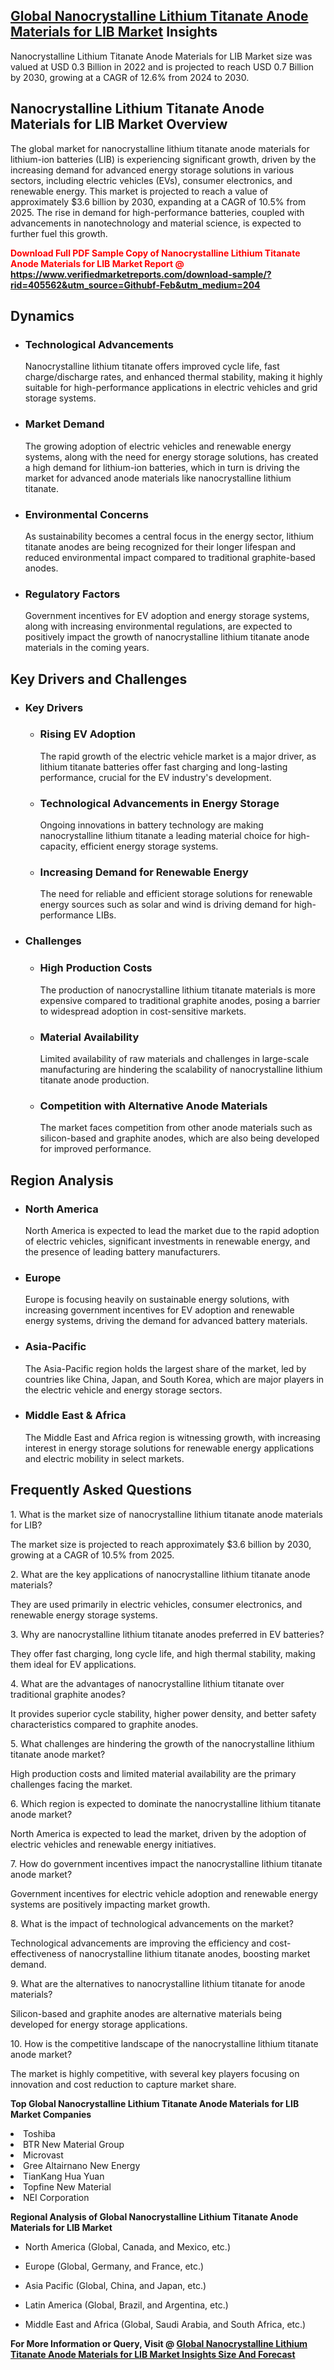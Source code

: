 <h2><a href="https://www.verifiedmarketreports.com/download-sample/?rid=405562&amp;utm_source=Githubf&amp;utm_medium=204" target="_blank">Global Nanocrystalline Lithium Titanate Anode Materials for LIB Market</a> Insights</h2><p>Nanocrystalline Lithium Titanate Anode Materials for LIB Market size was valued at USD 0.3 Billion in 2022 and is projected to reach USD 0.7 Billion by 2030, growing at a CAGR of 12.6% from 2024 to 2030.</p><p> <h2>Nanocrystalline Lithium Titanate Anode Materials for LIB Market Overview</h2> <p>The global market for nanocrystalline lithium titanate anode materials for lithium-ion batteries (LIB) is experiencing significant growth, driven by the increasing demand for advanced energy storage solutions in various sectors, including electric vehicles (EVs), consumer electronics, and renewable energy. This market is projected to reach a value of approximately $3.6 billion by 2030, expanding at a CAGR of 10.5% from 2025. The rise in demand for high-performance batteries, coupled with advancements in nanotechnology and material science, is expected to further fuel this growth.</p> <p><strong><p><span class=""><span style="color: #ff0000;"><strong>Download Full PDF Sample Copy of Nanocrystalline Lithium Titanate Anode Materials for LIB Market Report</strong> @ </span><a href="https://www.verifiedmarketreports.com/download-sample/?rid=405562&amp;utm_source=Githubf-Feb&amp;utm_medium=204" target="_blank">https://www.verifiedmarketreports.com/download-sample/?rid=405562&amp;utm_source=Githubf-Feb&amp;utm_medium=204</a></span></p></strong></p> <h2>Dynamics</h2> <ul> <li><h3>Technological Advancements</h3> Nanocrystalline lithium titanate offers improved cycle life, fast charge/discharge rates, and enhanced thermal stability, making it highly suitable for high-performance applications in electric vehicles and grid storage systems.</li> <li><h3>Market Demand</h3> The growing adoption of electric vehicles and renewable energy systems, along with the need for energy storage solutions, has created a high demand for lithium-ion batteries, which in turn is driving the market for advanced anode materials like nanocrystalline lithium titanate.</li> <li><h3>Environmental Concerns</h3> As sustainability becomes a central focus in the energy sector, lithium titanate anodes are being recognized for their longer lifespan and reduced environmental impact compared to traditional graphite-based anodes.</li> <li><h3>Regulatory Factors</h3> Government incentives for EV adoption and energy storage systems, along with increasing environmental regulations, are expected to positively impact the growth of nanocrystalline lithium titanate anode materials in the coming years.</li> </ul> <h2>Key Drivers and Challenges</h2> <ul> <li><h3>Key Drivers</h3> <ul> <li><h3>Rising EV Adoption</h3> The rapid growth of the electric vehicle market is a major driver, as lithium titanate batteries offer fast charging and long-lasting performance, crucial for the EV industry's development.</li> <li><h3>Technological Advancements in Energy Storage</h3> Ongoing innovations in battery technology are making nanocrystalline lithium titanate a leading material choice for high-capacity, efficient energy storage systems.</li> <li><h3>Increasing Demand for Renewable Energy</h3> The need for reliable and efficient storage solutions for renewable energy sources such as solar and wind is driving demand for high-performance LIBs.</li> </ul> </li> <li><h3>Challenges</h3> <ul> <li><h3>High Production Costs</h3> The production of nanocrystalline lithium titanate materials is more expensive compared to traditional graphite anodes, posing a barrier to widespread adoption in cost-sensitive markets.</li> <li><h3>Material Availability</h3> Limited availability of raw materials and challenges in large-scale manufacturing are hindering the scalability of nanocrystalline lithium titanate anode production.</li> <li><h3>Competition with Alternative Anode Materials</h3> The market faces competition from other anode materials such as silicon-based and graphite anodes, which are also being developed for improved performance.</li> </ul> </li> </ul> <h2>Region Analysis</h2> <ul> <li><h3>North America</h3> North America is expected to lead the market due to the rapid adoption of electric vehicles, significant investments in renewable energy, and the presence of leading battery manufacturers.</li> <li><h3>Europe</h3> Europe is focusing heavily on sustainable energy solutions, with increasing government incentives for EV adoption and renewable energy systems, driving the demand for advanced battery materials.</li> <li><h3>Asia-Pacific</h3> The Asia-Pacific region holds the largest share of the market, led by countries like China, Japan, and South Korea, which are major players in the electric vehicle and energy storage sectors.</li> <li><h3>Middle East & Africa</h3> The Middle East and Africa region is witnessing growth, with increasing interest in energy storage solutions for renewable energy applications and electric mobility in select markets.</li> </ul> <h2>Frequently Asked Questions</h2> <p>1. What is the market size of nanocrystalline lithium titanate anode materials for LIB?</p> <p>The market size is projected to reach approximately $3.6 billion by 2030, growing at a CAGR of 10.5% from 2025.</p> <p>2. What are the key applications of nanocrystalline lithium titanate anode materials?</p> <p>They are used primarily in electric vehicles, consumer electronics, and renewable energy storage systems.</p> <p>3. Why are nanocrystalline lithium titanate anodes preferred in EV batteries?</p> <p>They offer fast charging, long cycle life, and high thermal stability, making them ideal for EV applications.</p> <p>4. What are the advantages of nanocrystalline lithium titanate over traditional graphite anodes?</p> <p>It provides superior cycle stability, higher power density, and better safety characteristics compared to graphite anodes.</p> <p>5. What challenges are hindering the growth of the nanocrystalline lithium titanate anode market?</p> <p>High production costs and limited material availability are the primary challenges facing the market.</p> <p>6. Which region is expected to dominate the nanocrystalline lithium titanate anode market?</p> <p>North America is expected to lead the market, driven by the adoption of electric vehicles and renewable energy initiatives.</p> <p>7. How do government incentives impact the nanocrystalline lithium titanate anode market?</p> <p>Government incentives for electric vehicle adoption and renewable energy systems are positively impacting market growth.</p> <p>8. What is the impact of technological advancements on the market?</p> <p>Technological advancements are improving the efficiency and cost-effectiveness of nanocrystalline lithium titanate anodes, boosting market demand.</p> <p>9. What are the alternatives to nanocrystalline lithium titanate for anode materials?</p> <p>Silicon-based and graphite anodes are alternative materials being developed for energy storage applications.</p> <p>10. How is the competitive landscape of the nanocrystalline lithium titanate anode market?</p> <p>The market is highly competitive, with several key players focusing on innovation and cost reduction to capture market share.</p> </p><p><strong>Top Global Nanocrystalline Lithium Titanate Anode Materials for LIB Market Companies</strong></p><div data-test-id=""><p><li>Toshiba</li><li> BTR New Material Group</li><li> Microvast</li><li> Gree Altairnano New Energy</li><li> TianKang Hua Yuan</li><li> Topfine New Material</li><li> NEI Corporation</li></p><div><strong>Regional Analysis of&nbsp;Global Nanocrystalline Lithium Titanate Anode Materials for LIB Market</strong></div><ul><li dir="ltr"><p dir="ltr">North America&nbsp;(Global, Canada, and Mexico, etc.)</p></li><li dir="ltr"><p dir="ltr">Europe (Global, Germany, and France, etc.)</p></li><li dir="ltr"><p dir="ltr">Asia Pacific&nbsp;(Global, China, and Japan, etc.)</p></li><li dir="ltr"><p dir="ltr">Latin America&nbsp;(Global, Brazil, and Argentina, etc.)</p></li><li dir="ltr">Middle East and Africa&nbsp;(Global, Saudi Arabia, and South Africa, etc.)</li></ul><p><strong>For More Information or Query, Visit @&nbsp;</strong><strong><a href="https://www.verifiedmarketreports.com/product/nanocrystalline-lithium-titanate-anode-materials-for-lib-market/?utm_source=Githubf&amp;utm_medium=204" target="_blank">Global Nanocrystalline Lithium Titanate Anode Materials for LIB Market Insights Size And Forecast</a></strong></p></div>
